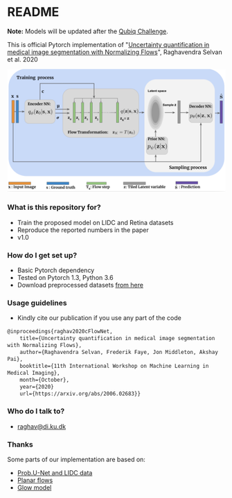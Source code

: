 # README #

**Note:** Models will be updated after the [Qubiq Challenge](https://qubiq.grand-challenge.org/).

This is official Pytorch implementation of 
"[Uncertainty quantification in medical
image segmentation with Normalizing Flows](https://arxiv.org/abs/2006.02683)", Raghavendra Selvan et al. 2020

![lotenet](models/cflow.png)
### What is this repository for? ###

* Train the proposed model on LIDC and Retina datasets
* Reproduce the reported numbers in the paper
* v1.0

### How do I get set up? ###

* Basic Pytorch dependency
* Tested on Pytorch 1.3, Python 3.6 
* Download preprocessed datasets [from here]()

### Usage guidelines ###

* Kindly cite our publication if you use any part of the code
```
@inproceedings{raghav2020cFlowNet,
 	title={Uncertainty quantification in medical image segmentation with Normalizing Flows},
	author={Raghavendra Selvan, Frederik Faye, Jon Middleton, Akshay Pai},
 	booktitle={11th International Workshop on Machine Learning in Medical Imaging},
	month={October},
	year={2020}
	url={https://arxiv.org/abs/2006.02683}}

```

### Who do I talk to? ###

* raghav@di.ku.dk

### Thanks 
Some parts of our implementation are based on:
* [Prob.U-Net and LIDC data](https://github.com/stefanknegt/Probabilistic-Unet-Pytorch)
* [Planar flows](https://github.com/riannevdberg/sylvester-flows)
* [Glow model](https://github.com/karpathy/pytorch-normalizing-flows)
